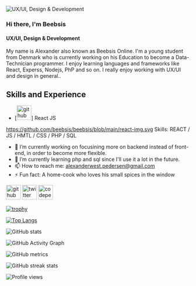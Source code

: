 ![UX/UI, Design & Development](https://mir-s3-cdn-cf.behance.net/project_modules/fs/333c5a73116977.5c059cc9ab3d6.gif)
### Hi there, I'm Beebsis
#### UX/UI, Design & Development

My name is Alexander also known as Beebsis Online. I'm a young student from Denmark who is currently working on his Education to become a Data-Technician programmer. I enjoy learning languages and frameworks like React, Experss, Nodejs, PhP and so on. I really enjoy working with UX/UI and design in general..

## Skills and Experience
* [<img src='ttps://github.com/beebsis/beebsis/blob/main/react-img.svg' alt='github' height='40'>] React JS

https://github.com/beebsis/beebsis/blob/main/react-img.svg
Skills: REACT / JS / HMTL / CSS / PHP / SQL

- 🔭 I’m currently working on focusining more on backend instead of front-end, in order to become more flexible.  
- 🌱 I’m currently learning php and sql since I'll use it a lot in the future. 
- 📫 How to reach me: alexanderwest.pedersen@gmail.com 
- ⚡ Fun fact: A home-cook who loves his small spices in the window 


[<img src='https://cdn.jsdelivr.net/npm/simple-icons@3.0.1/icons/github.svg' alt='github' height='40'>](https://github.com/beebsis)
[<img src='https://cdn.jsdelivr.net/npm/simple-icons@3.0.1/icons/twitter.svg' alt='twitter' height='40'>](https://twitter.com/beebsis)
[<img src='https://cdn.jsdelivr.net/npm/simple-icons@3.0.1/icons/codepen.svg' alt='codepen' height='40'>](https://codepen.io/BeebsisOfficial)  

[![trophy](https://github-profile-trophy.vercel.app/?username=beebsis)](https://github.com/ryo-ma/github-profile-trophy)

[![Top Langs](https://github-readme-stats.vercel.app/api/top-langs/?username=beebsis)](https://github.com/anuraghazra/github-readme-stats)

![GitHub stats](https://github-readme-stats.vercel.app/api?username=beebsis&show_icons=true)  

![GitHub Activity Graph](https://activity-graph.herokuapp.com/graph?username=beebsis)  

![GitHub metrics](https://metrics.lecoq.io/beebsis)  

![GitHub streak stats](https://github-readme-streak-stats.herokuapp.com/?user=beebsis)  

![Profile views](https://gpvc.arturio.dev/beebsis)  
